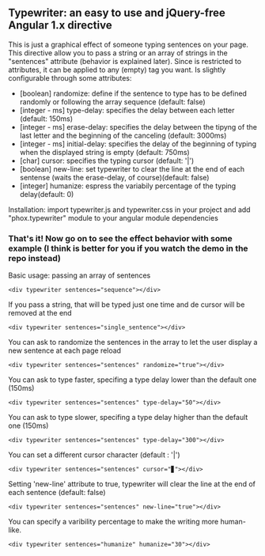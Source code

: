 <h2>Typewriter: an easy to use and jQuery-free Angular 1.x directive</h2>

This is just a graphical effect of someone typing sentences on your page.
This directive allow you to pass a string or an array of strings in the "sentences" attribute (behavior is explained later).
Since is restricted to attributes, it can be applied to any (empty) tag you want.
Is slightly configurable through some attributes:

* [boolean] randomize: define if the sentence to type has to be defined randomly or following the array sequence (default: false)
* [integer - ms] type-delay: specifies the delay between each letter (default: 150ms)
* [integer - ms] erase-delay: specifies the delay between the tipyng of the last letter and the beginning of the canceling (default: 3000ms)
* [integer - ms] initial-delay: specifies the delay of the beginning of typing when the displayed string is empty (default: 750ms)
* [char] cursor: specifies the typing cursor (default: '|')
* [boolean] new-line: set typewriter to clear the line at the end of each sentense (waits the erase-delay, of course)(default: false)
* [integer] humanize: espress the variabily percentage of the typing delay(default: 0)

Installation: import typewriter.js and typewriter.css in your project and add "phox.typewriter" module to your angular module dependencies
<h3>That's it! Now go on to see the effect behavior with some example (I think is better for you if you watch the demo in the repo instead)</h3>
Basic usage: passing an array of sentences

`<div typewriter sentences="sequence"></div>`


If you pass a string, that will be typed just one time and de cursor will be removed at the end

`<div typewriter sentences="single_sentence"></div>`


You can ask to randomize the sentences in the array to let the user display a new sentence at each page reload

`<div typewriter sentences="sentences" randomize="true"></div>`


You can ask to type faster, specifing a type delay lower than the default one (150ms)

`<div typewriter sentences="sentences" type-delay="50"></div>`


You can ask to type slower, specifing a type delay higher than the default one (150ms)

`<div typewriter sentences="sentences" type-delay="300"></div>`

You can set a different cursor character (default : '|')

`<div typewriter sentences="sentences" cursor="▊"></div>`

Setting 'new-line' attribute to true, typewriter will clear the line at the end of each sentence (default: false)

`<div typewriter sentences="sentences" new-line="true"></div>`

You can specify a varibility percentage to make the writing more human-like.

`<div typewriter sentences="humanize" humanize="30"></div>`